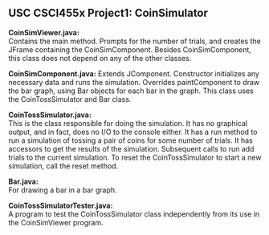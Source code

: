 ## USC CSCI455x Project1: CoinSimulator

**CoinSimViewer.java:**  
Contains the main method. Prompts for the number of trials, and creates the JFrame containing the CoinSimComponent. Besides CoinSimComponent, this class does not depend on any of the other classes.

**CoinSimComponent.java:**
Extends JComponent. Constructor initializes any necessary data and runs the simulation. Overrides paintComponent to draw the bar graph, using Bar objects for each bar in the graph. This class uses the CoinTossSimulator and Bar class.

**CoinTossSimulator.java:**   
This is the class responsible for doing the simulation. It has no graphical output, and in fact, does no I/O to the console either. It has a run method to run a simulation of tossing a pair of coins for some number of trials. It has accessors to get the results of the simulation. Subsequent calls to run add trials to the current simulation. To reset the CoinTossSimulator to start a new simulation, call the reset method.

**Bar.java:**   
For drawing a bar in a bar graph.

**CoinTossSimulatorTester.java:**  
A program to test the CoinTossSimulator class independently from its use in the CoinSimViewer program.
